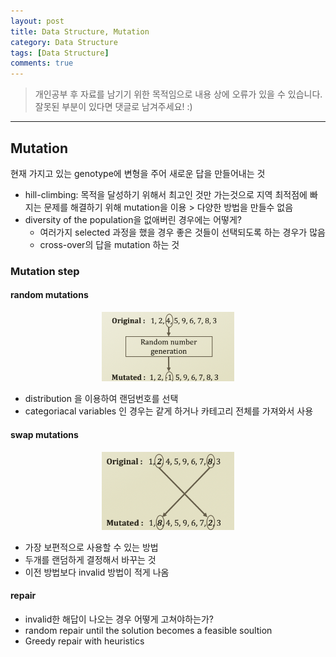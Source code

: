 ```yaml
---
layout: post
title: Data Structure, Mutation
category: Data Structure
tags: [Data Structure]
comments: true
---
```


> 개인공부 후 자료를 남기기 위한 목적임으로 내용 상에 오류가 있을 수 있습니다.    
잘못된 부분이 있다면 댓글로 남겨주세요! :)

<hr>

## Mutation

현재 가지고 있는 genotype에 변형을 주어 새로운 답을 만들어내는 것

- hill-climbing: 목적을 달성하기 위해서 최고인 것만 가는것으로 지역 최적점에 빠지는 문제를 해결하기 위해  mutation을 이용 > 다양한 방법을 만들수 없음
- diversity of the population을 없애버린 경우에는 어떻게?
  - 여러가지 selected 과정을 했을 경우 좋은 것들이 선택되도록 하는 경우가 많음
  - cross-over의 답을 mutation 하는 것

### Mutation step

#### random mutations

<center>
<figure>
<img src="/assets/post-img/DataStructure/52.png" alt="" width="50%">
</figure>
</center>

- distribution 을 이용하여 랜덤번호를 선택
- categoriacal variables 인 경우는 같게 하거나 카테고리 전체를 가져와서 사용

#### swap mutations

<center>
<figure>
<img src="/assets/post-img/DataStructure/53.png" alt="" width="50%">
</figure>
</center>

- 가장 보편적으로 사용할 수 있는 방법
- 두개를 랜덤하게 결정해서 바꾸는 것
- 이전 방법보다 invalid 방법이 적게 나옴

#### repair

- invalid한 해답이 나오는 경우 어떻게 고쳐야하는가?
- random  repair until the solution becomes a feasible soultion
- Greedy repair with heuristics

